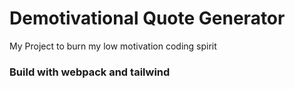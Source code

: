 # Demotivational Quote Generator

My Project to burn my low motivation coding spirit
### Build with webpack and tailwind
